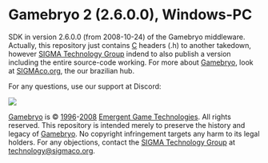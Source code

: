 # Gamebryo 2 (2.6.0.0), Windows-PC
SDK in version 2.6.0.0 (from 2008-10-24) of the Gamebryo middleware.
Actually, this repository just contains [C](https://sigmaco.org/p/tag/c) headers (.h) to another takedown, however [SIGMA Technology Group](https://sigmaco.org/g/technology) indend to also publish a version including the entire source-code working.
For more about [Gamebryo](https://sigmaco.org/?s=gamebryo&bp_search=1&view=content), look at [SIGMAco.org](https://sigmaco.org), the our brazilian hub.

For any questions, use our support at Discord:

[![](https://discordapp.com/api/guilds/349379672351571969/embed.png?style=banner1)](https://discord.gg/vUnjgYD?SIGMA_Technology_Group)

[Gamebryo](https://sigmaco.org/?s=gamebryo&bp_search=1&view=content) is © [1996](https://sigmaco.org/p/tag/1996)-[2008](https://sigmaco.org/p/tag/2008) [Emergent Game Technologies](https://sigmaco.org/p/tag/emergent-game-tech). All rights reserved.
This repository is intended merely to preserve the history and legacy of [Gamebryo](https://sigmaco.org/?s=gamebryo&bp_search=1&view=content). No copyright infringement targets any harm to its legal holders. For any objections, contact the [SIGMA Technology Group](https://sigmaco.org/g/technology) at [technology@sigmaco.org](mailto:technology@sigmaco.org).
